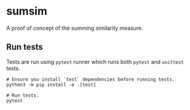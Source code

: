 # sumsim
A proof of concept of the summing similarity measure.


## Run tests

Tests are run using `pytest` runner which runs both `pytest` and `unittest` tests.

```shell
# Ensure you install `test` dependencies before running tests.
python3 -m pip install -e .[test]

# Run tests.
pytest
```
